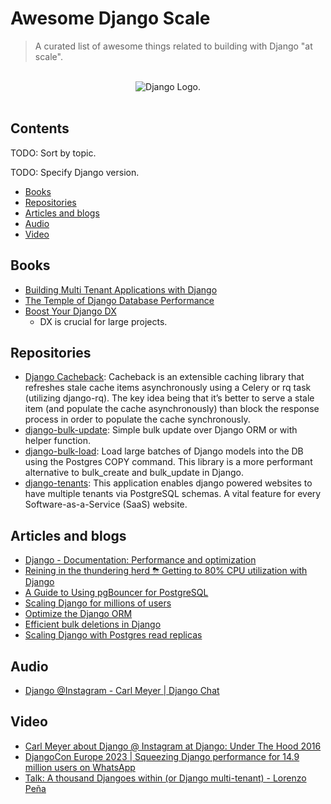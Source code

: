 # Awesome Django Scale

> A curated list of awesome things related to building with Django "at scale".

<br>

<div align="center">
  <img alt="Django Logo." src="./assets/awesome-django-scale.png">
</div>

<br>

## Contents

TODO: Sort by topic.

TODO: Specify Django version.

- [Books](#books)
- [Repositories](#repositories)
- [Articles and blogs](#articles-and-blogs)
- [Audio](#audio)
- [Video](#video)

## Books

- [Building Multi Tenant Applications with Django](https://books.agiliq.com/projects/django-multi-tenant/en/latest/)
- [The Temple of Django Database Performance](https://spellbookpress.com/books/temple-of-django-database-performance/)
- [Boost Your Django DX](https://adamchainz.gumroad.com/l/byddx)
  - DX is crucial for large projects.

## Repositories

- [Django Cacheback](https://django-cacheback.readthedocs.io/en/latest/): Cacheback is an extensible caching library that refreshes stale cache items asynchronously using a Celery or rq task (utilizing django-rq). The key idea being that it’s better to serve a stale item (and populate the cache asynchronously) than block the response process in order to populate the cache synchronously.
- [django-bulk-update](https://pypi.org/project/django-bulk-update/): Simple bulk update over Django ORM or with helper function.
- [django-bulk-load](https://pypi.org/project/django-bulk-load/): Load large batches of Django models into the DB using the Postgres COPY command. This library is a more performant alternative to bulk_create and bulk_update in Django.
- [django-tenants](https://github.com/django-tenants/django-tenants): This application enables django powered websites to have multiple tenants via PostgreSQL schemas. A vital feature for every Software-as-a-Service (SaaS) website.

## Articles and blogs

- [Django - Documentation: Performance and optimization](https://docs.djangoproject.com/en/5.0/topics/performance/)
- [Reining in the thundering herd ⛈ Getting to 80% CPU utilization with Django](https://blog.clubhouse.com/reining-in-the-thundering-herd-with-django-and-gunicorn/)
- [A Guide to Using pgBouncer for PostgreSQL](https://severalnines.com/blog/guide-using-pgbouncer/)
- [Scaling Django for millions of users](https://medium.com/@cjgiridhar/scaling-django-for-millions-of-users-7658113e720)
- [Optimize the Django ORM](https://alldjango.com/articles/optimize-the-django-orm)
- [Efficient bulk deletions in Django](https://til.simonwillison.net/django/efficient-bulk-deletions-in-django)
- [Scaling Django with Postgres read replicas](https://andrewbrookins.com/python/scaling-django-with-postgres-read-replicas/)

## Audio

- [Django @Instagram - Carl Meyer | Django Chat](https://djangochat.com/episodes/django-instagram-carl-meyer/)

## Video

- [Carl Meyer about Django @ Instagram at Django: Under The Hood 2016](https://www.youtube.com/watch?v=lx5WQjXLlq8)
- [DjangoCon Europe 2023 | Squeezing Django performance for 14.9 million users on WhatsApp](https://www.youtube.com/watch?v=A_bkbAv9TQs)
- [Talk: A thousand Djangoes within (or Django multi-tenant) - Lorenzo Peña](https://www.youtube.com/watch?v=pmBDoC-d9yw)
